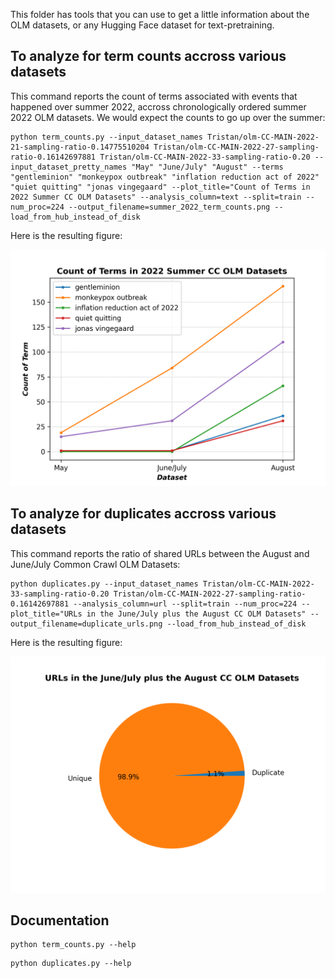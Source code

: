 This folder has tools that you can use to get a little information about the OLM datasets, or any Hugging Face dataset for text-pretraining.

## To analyze for term counts accross various datasets

This command reports the count of terms associated with events that happened over summer 2022, accross chronologically ordered summer 2022 OLM datasets. We would expect the counts to go up over the summer:

```
python term_counts.py --input_dataset_names Tristan/olm-CC-MAIN-2022-21-sampling-ratio-0.14775510204 Tristan/olm-CC-MAIN-2022-27-sampling-ratio-0.16142697881 Tristan/olm-CC-MAIN-2022-33-sampling-ratio-0.20 --input_dataset_pretty_names "May" "June/July" "August" --terms "gentleminion" "monkeypox outbreak" "inflation reduction act of 2022" "quiet quitting" "jonas vingegaard" --plot_title="Count of Terms in 2022 Summer CC OLM Datasets" --analysis_column=text --split=train --num_proc=224 --output_filename=summer_2022_term_counts.png --load_from_hub_instead_of_disk
```

Here is the resulting figure:

![Example Summer 2022 Term Count Plot](example_outputs/summer_2022_term_counts.png)


## To analyze for duplicates accross various datasets

This command reports the ratio of shared URLs between the August and June/July Common Crawl OLM Datasets:

```
python duplicates.py --input_dataset_names Tristan/olm-CC-MAIN-2022-33-sampling-ratio-0.20 Tristan/olm-CC-MAIN-2022-27-sampling-ratio-0.16142697881 --analysis_column=url --split=train --num_proc=224 --plot_title="URLs in the June/July plus the August CC OLM Datasets" --output_filename=duplicate_urls.png --load_from_hub_instead_of_disk
```

Here is the resulting figure:

![Example Duplicate URL Pie Chart](example_outputs/duplicate_urls.png)

## Documentation

```
python term_counts.py --help
```

```
python duplicates.py --help
```
